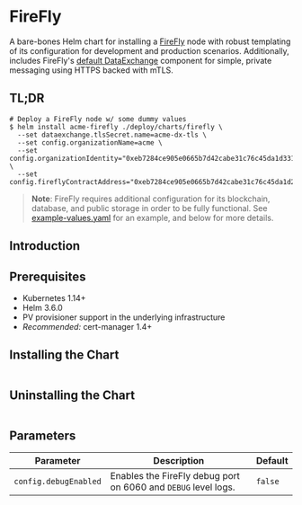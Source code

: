 # FireFly

A bare-bones Helm chart for installing a [FireFly](https://github.com/hyperledger-labs/firefly) node with robust templating of its configuration
for development and production scenarios. Additionally, includes FireFly's [default DataExchange](https://github.com/hyperledger-labs/firefly-dataexchange-https) component
for simple, private messaging using HTTPS backed with mTLS.

## TL;DR

```shell
# Deploy a FireFly node w/ some dummy values
$ helm install acme-firefly ./deploy/charts/firefly \
  --set dataexchange.tlsSecret.name=acme-dx-tls \
  --set config.organizationName=acme \
  --set config.organizationIdentity="0xeb7284ce905e0665b7d42cabe31c76c45da1d331" \
  --set config.fireflyContractAddress="0xeb7284ce905e0665b7d42cabe31c76c45da1d254"
```

> **Note**: FireFly requires additional configuration for its blockchain, database, and public storage in order to be fully functional. See [example-values.yaml](ci/it-values.yaml) for an example, and below for more details.

## Introduction



## Prerequisites

* Kubernetes 1.14+
* Helm 3.6.0
* PV provisioner support in the underlying infrastructure
* _Recommended:_ cert-manager 1.4+

## Installing the Chart

```shell

```

## Uninstalling the Chart

```shell

```

## Parameters

| Parameter                                     | Description                                                                                                                                                                                                                                                                                                                                                                                                                                                                | Default                                                       |
|-----------------------------------------------|----------------------------------------------------------------------------------------------------------------------------------------------------------------------------------------------------------------------------------------------------------------------------------------------------------------------------------------------------------------------------------------------------------------------------------------------------------------------------|---------------------------------------------------------------|
| `config.debugEnabled` | Enables the FireFly debug port on 6060 and `DEBUG` level logs. | `false` |